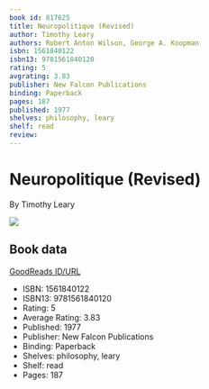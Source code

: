 ```yaml
---
book id: 817625
title: Neuropolitique (Revised)
author: Timothy Leary
authors: Robert Anton Wilson, George A. Koopman
isbn: 1561840122
isbn13: 9781561840120
rating: 5
avgrating: 3.83
publisher: New Falcon Publications
binding: Paperback
pages: 187
published: 1977
shelves: philosophy, leary
shelf: read
review: 
---
```


# Neuropolitique (Revised)

By Timothy Leary

![](https://i.gr-assets.com/images/S/compressed.photo.goodreads.com/books/1347249876l/817625.jpg)

## Book data

[GoodReads ID/URL](https://www.goodreads.com/book/show/817625)

- ISBN: 1561840122
- ISBN13: 9781561840120
- Rating: 5
- Average Rating: 3.83
- Published: 1977
- Publisher: New Falcon Publications
- Binding: Paperback
- Shelves: philosophy, leary
- Shelf: read
- Pages: 187

